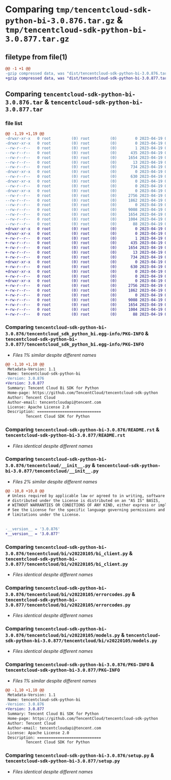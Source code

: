 # Comparing `tmp/tencentcloud-sdk-python-bi-3.0.876.tar.gz` & `tmp/tencentcloud-sdk-python-bi-3.0.877.tar.gz`

## filetype from file(1)

```diff
@@ -1 +1 @@
-gzip compressed data, was "dist/tencentcloud-sdk-python-bi-3.0.876.tar", last modified: Wed Apr 19 00:17:47 2023, max compression
+gzip compressed data, was "dist/tencentcloud-sdk-python-bi-3.0.877.tar", last modified: Wed Apr 19 09:02:57 2023, max compression
```

## Comparing `tencentcloud-sdk-python-bi-3.0.876.tar` & `tencentcloud-sdk-python-bi-3.0.877.tar`

### file list

```diff
@@ -1,19 +1,19 @@
-drwxr-xr-x   0 root         (0) root         (0)        0 2023-04-19 00:17:47.000000 tencentcloud-sdk-python-bi-3.0.876/
-drwxr-xr-x   0 root         (0) root         (0)        0 2023-04-19 00:17:47.000000 tencentcloud-sdk-python-bi-3.0.876/tencentcloud_sdk_python_bi.egg-info/
--rw-r--r--   0 root         (0) root         (0)        1 2023-04-19 00:17:47.000000 tencentcloud-sdk-python-bi-3.0.876/tencentcloud_sdk_python_bi.egg-info/dependency_links.txt
--rw-r--r--   0 root         (0) root         (0)      435 2023-04-19 00:17:47.000000 tencentcloud-sdk-python-bi-3.0.876/tencentcloud_sdk_python_bi.egg-info/SOURCES.txt
--rw-r--r--   0 root         (0) root         (0)     1654 2023-04-19 00:17:47.000000 tencentcloud-sdk-python-bi-3.0.876/tencentcloud_sdk_python_bi.egg-info/PKG-INFO
--rw-r--r--   0 root         (0) root         (0)       13 2023-04-19 00:17:47.000000 tencentcloud-sdk-python-bi-3.0.876/tencentcloud_sdk_python_bi.egg-info/top_level.txt
--rw-r--r--   0 root         (0) root         (0)      734 2023-04-19 00:17:47.000000 tencentcloud-sdk-python-bi-3.0.876/README.rst
-drwxr-xr-x   0 root         (0) root         (0)        0 2023-04-19 00:17:47.000000 tencentcloud-sdk-python-bi-3.0.876/tencentcloud/
--rw-r--r--   0 root         (0) root         (0)      630 2023-04-19 00:17:47.000000 tencentcloud-sdk-python-bi-3.0.876/tencentcloud/__init__.py
-drwxr-xr-x   0 root         (0) root         (0)        0 2023-04-19 00:17:47.000000 tencentcloud-sdk-python-bi-3.0.876/tencentcloud/bi/
--rw-r--r--   0 root         (0) root         (0)        0 2023-04-19 00:17:47.000000 tencentcloud-sdk-python-bi-3.0.876/tencentcloud/bi/__init__.py
-drwxr-xr-x   0 root         (0) root         (0)        0 2023-04-19 00:17:47.000000 tencentcloud-sdk-python-bi-3.0.876/tencentcloud/bi/v20220105/
--rw-r--r--   0 root         (0) root         (0)     2756 2023-04-19 00:17:47.000000 tencentcloud-sdk-python-bi-3.0.876/tencentcloud/bi/v20220105/bi_client.py
--rw-r--r--   0 root         (0) root         (0)     1862 2023-04-19 00:17:47.000000 tencentcloud-sdk-python-bi-3.0.876/tencentcloud/bi/v20220105/errorcodes.py
--rw-r--r--   0 root         (0) root         (0)        0 2023-04-19 00:17:47.000000 tencentcloud-sdk-python-bi-3.0.876/tencentcloud/bi/v20220105/__init__.py
--rw-r--r--   0 root         (0) root         (0)     9008 2023-04-19 00:17:47.000000 tencentcloud-sdk-python-bi-3.0.876/tencentcloud/bi/v20220105/models.py
--rw-r--r--   0 root         (0) root         (0)     1654 2023-04-19 00:17:47.000000 tencentcloud-sdk-python-bi-3.0.876/PKG-INFO
--rw-r--r--   0 root         (0) root         (0)     1004 2023-04-19 00:17:47.000000 tencentcloud-sdk-python-bi-3.0.876/setup.py
--rw-r--r--   0 root         (0) root         (0)       88 2023-04-19 00:17:47.000000 tencentcloud-sdk-python-bi-3.0.876/setup.cfg
+drwxr-xr-x   0 root         (0) root         (0)        0 2023-04-19 09:02:57.000000 tencentcloud-sdk-python-bi-3.0.877/
+drwxr-xr-x   0 root         (0) root         (0)        0 2023-04-19 09:02:57.000000 tencentcloud-sdk-python-bi-3.0.877/tencentcloud_sdk_python_bi.egg-info/
+-rw-r--r--   0 root         (0) root         (0)        1 2023-04-19 09:02:57.000000 tencentcloud-sdk-python-bi-3.0.877/tencentcloud_sdk_python_bi.egg-info/dependency_links.txt
+-rw-r--r--   0 root         (0) root         (0)      435 2023-04-19 09:02:57.000000 tencentcloud-sdk-python-bi-3.0.877/tencentcloud_sdk_python_bi.egg-info/SOURCES.txt
+-rw-r--r--   0 root         (0) root         (0)     1654 2023-04-19 09:02:57.000000 tencentcloud-sdk-python-bi-3.0.877/tencentcloud_sdk_python_bi.egg-info/PKG-INFO
+-rw-r--r--   0 root         (0) root         (0)       13 2023-04-19 09:02:57.000000 tencentcloud-sdk-python-bi-3.0.877/tencentcloud_sdk_python_bi.egg-info/top_level.txt
+-rw-r--r--   0 root         (0) root         (0)      734 2023-04-19 09:02:56.000000 tencentcloud-sdk-python-bi-3.0.877/README.rst
+drwxr-xr-x   0 root         (0) root         (0)        0 2023-04-19 09:02:57.000000 tencentcloud-sdk-python-bi-3.0.877/tencentcloud/
+-rw-r--r--   0 root         (0) root         (0)      630 2023-04-19 09:02:56.000000 tencentcloud-sdk-python-bi-3.0.877/tencentcloud/__init__.py
+drwxr-xr-x   0 root         (0) root         (0)        0 2023-04-19 09:02:57.000000 tencentcloud-sdk-python-bi-3.0.877/tencentcloud/bi/
+-rw-r--r--   0 root         (0) root         (0)        0 2023-04-19 09:02:56.000000 tencentcloud-sdk-python-bi-3.0.877/tencentcloud/bi/__init__.py
+drwxr-xr-x   0 root         (0) root         (0)        0 2023-04-19 09:02:57.000000 tencentcloud-sdk-python-bi-3.0.877/tencentcloud/bi/v20220105/
+-rw-r--r--   0 root         (0) root         (0)     2756 2023-04-19 09:02:56.000000 tencentcloud-sdk-python-bi-3.0.877/tencentcloud/bi/v20220105/bi_client.py
+-rw-r--r--   0 root         (0) root         (0)     1862 2023-04-19 09:02:56.000000 tencentcloud-sdk-python-bi-3.0.877/tencentcloud/bi/v20220105/errorcodes.py
+-rw-r--r--   0 root         (0) root         (0)        0 2023-04-19 09:02:56.000000 tencentcloud-sdk-python-bi-3.0.877/tencentcloud/bi/v20220105/__init__.py
+-rw-r--r--   0 root         (0) root         (0)     9008 2023-04-19 09:02:56.000000 tencentcloud-sdk-python-bi-3.0.877/tencentcloud/bi/v20220105/models.py
+-rw-r--r--   0 root         (0) root         (0)     1654 2023-04-19 09:02:57.000000 tencentcloud-sdk-python-bi-3.0.877/PKG-INFO
+-rw-r--r--   0 root         (0) root         (0)     1004 2023-04-19 09:02:56.000000 tencentcloud-sdk-python-bi-3.0.877/setup.py
+-rw-r--r--   0 root         (0) root         (0)       88 2023-04-19 09:02:57.000000 tencentcloud-sdk-python-bi-3.0.877/setup.cfg
```

### Comparing `tencentcloud-sdk-python-bi-3.0.876/tencentcloud_sdk_python_bi.egg-info/PKG-INFO` & `tencentcloud-sdk-python-bi-3.0.877/tencentcloud_sdk_python_bi.egg-info/PKG-INFO`

 * *Files 1% similar despite different names*

```diff
@@ -1,10 +1,10 @@
 Metadata-Version: 1.1
 Name: tencentcloud-sdk-python-bi
-Version: 3.0.876
+Version: 3.0.877
 Summary: Tencent Cloud Bi SDK for Python
 Home-page: https://github.com/TencentCloud/tencentcloud-sdk-python
 Author: Tencent Cloud
 Author-email: tencentcloudapi@tencent.com
 License: Apache License 2.0
 Description: ============================
         Tencent Cloud SDK for Python
```

### Comparing `tencentcloud-sdk-python-bi-3.0.876/README.rst` & `tencentcloud-sdk-python-bi-3.0.877/README.rst`

 * *Files identical despite different names*

### Comparing `tencentcloud-sdk-python-bi-3.0.876/tencentcloud/__init__.py` & `tencentcloud-sdk-python-bi-3.0.877/tencentcloud/__init__.py`

 * *Files 2% similar despite different names*

```diff
@@ -10,8 +10,8 @@
 # Unless required by applicable law or agreed to in writing, software
 # distributed under the License is distributed on an "AS IS" BASIS,
 # WITHOUT WARRANTIES OR CONDITIONS OF ANY KIND, either express or implied.
 # See the License for the specific language governing permissions and
 # limitations under the License.
 
 
-__version__ = '3.0.876'
+__version__ = '3.0.877'
```

### Comparing `tencentcloud-sdk-python-bi-3.0.876/tencentcloud/bi/v20220105/bi_client.py` & `tencentcloud-sdk-python-bi-3.0.877/tencentcloud/bi/v20220105/bi_client.py`

 * *Files identical despite different names*

### Comparing `tencentcloud-sdk-python-bi-3.0.876/tencentcloud/bi/v20220105/errorcodes.py` & `tencentcloud-sdk-python-bi-3.0.877/tencentcloud/bi/v20220105/errorcodes.py`

 * *Files identical despite different names*

### Comparing `tencentcloud-sdk-python-bi-3.0.876/tencentcloud/bi/v20220105/models.py` & `tencentcloud-sdk-python-bi-3.0.877/tencentcloud/bi/v20220105/models.py`

 * *Files identical despite different names*

### Comparing `tencentcloud-sdk-python-bi-3.0.876/PKG-INFO` & `tencentcloud-sdk-python-bi-3.0.877/PKG-INFO`

 * *Files 1% similar despite different names*

```diff
@@ -1,10 +1,10 @@
 Metadata-Version: 1.1
 Name: tencentcloud-sdk-python-bi
-Version: 3.0.876
+Version: 3.0.877
 Summary: Tencent Cloud Bi SDK for Python
 Home-page: https://github.com/TencentCloud/tencentcloud-sdk-python
 Author: Tencent Cloud
 Author-email: tencentcloudapi@tencent.com
 License: Apache License 2.0
 Description: ============================
         Tencent Cloud SDK for Python
```

### Comparing `tencentcloud-sdk-python-bi-3.0.876/setup.py` & `tencentcloud-sdk-python-bi-3.0.877/setup.py`

 * *Files identical despite different names*

